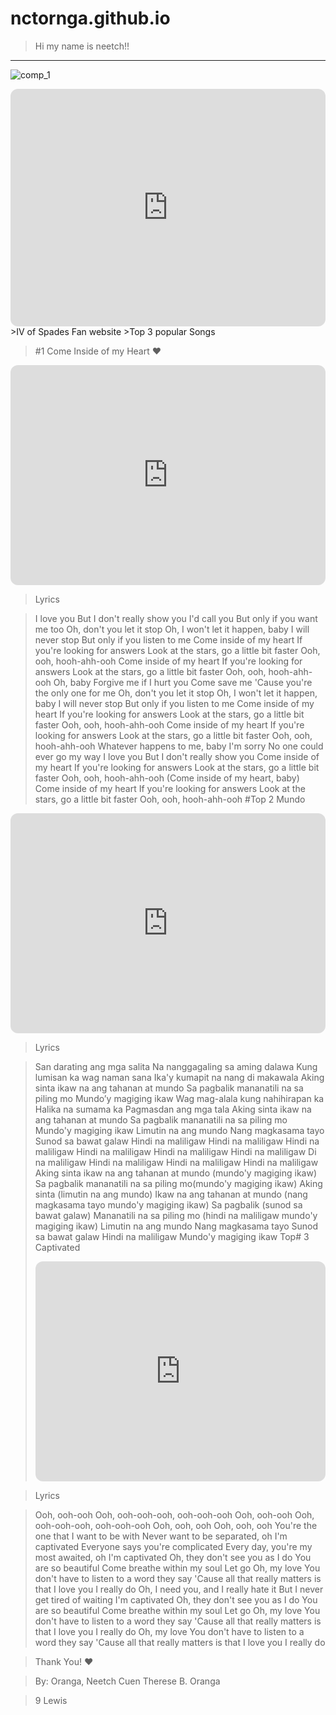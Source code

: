 # nctornga.github.io
> Hi my name is neetch!!
---

![comp_1](https://user-images.githubusercontent.com/118234317/203186153-b89eb3cc-95a8-4fd2-bb86-c10338eaff04.jpg)


<iframe style="border-radius:12px" src="https://open.spotify.com/embed/artist/4k9wp4ipHdA1bu1T4x1ZTG?utm_source=generator" width="100%" height="380" frameBorder="0" allowfullscreen="" allow="autoplay; clipboard-write; encrypted-media; fullscreen; picture-in-picture" loading="lazy"></iframe>
 >IV of Spades Fan website
 >Top 3 popular Songs 
 
 >#1 Come Inside of my Heart ❤
 <iframe style="border-radius:12px" src="https://open.spotify.com/embed/track/3Eb5sztvEMa0Mqnb8DUAlU?utm_source=generator" width="100%" height="352" frameBorder="0" allowfullscreen="" allow="autoplay; clipboard-write; encrypted-media; fullscreen; picture-in-picture" loading="lazy"></iframe>
 
>Lyrics

>I love you
But I don't really show you
I'd call you
But only if you want me too
Oh, don't you let it stop
Oh, I won't let it happen, baby
I will never stop
But only if you listen to me
Come inside of my heart
If you're looking for answers
Look at the stars, go a little bit faster
Ooh, ooh, hooh-ahh-ooh
Come inside of my heart
If you're looking for answers
Look at the stars, go a little bit faster
Ooh, ooh, hooh-ahh-ooh
Oh, baby
Forgive me if I hurt you
Come save me
'Cause you're the only one for me
Oh, don't you let it stop
Oh, I won't let it happen, baby
I will never stop
But only if you listen to me
Come inside of my heart
If you're looking for answers
Look at the stars, go a little bit faster
Ooh, ooh, hooh-ahh-ooh
Come inside of my heart
If you're looking for answers
Look at the stars, go a little bit faster
Ooh, ooh, hooh-ahh-ooh
Whatever happens to me, baby
I'm sorry
No one could ever go my way
I love you
But I don't really show you
Come inside of my heart
If you're looking for answers
Look at the stars, go a little bit faster
Ooh, ooh, hooh-ahh-ooh
(Come inside of my heart, baby)
Come inside of my heart
If you're looking for answers
Look at the stars, go a little bit faster
Ooh, ooh, hooh-ahh-ooh
>#Top 2 Mundo 
<iframe style="border-radius:12px" src="https://open.spotify.com/embed/track/4u8RkgV6P4TLi89SmlUtv8?utm_source=generator" width="100%" height="352" frameBorder="0" allowfullscreen="" allow="autoplay; clipboard-write; encrypted-media; fullscreen; picture-in-picture" loading="lazy"></iframe>

>Lyrics

>San darating ang mga salita
Na nanggagaling sa aming dalawa
Kung lumisan ka wag naman sana
Ika'y kumapit na nang di makawala
Aking sinta ikaw na ang tahanan at mundo
Sa pagbalik mananatili na sa piling mo
Mundo’y magiging ikaw
Wag mag-alala kung nahihirapan ka
Halika na sumama ka
Pagmasdan ang mga tala
Aking sinta ikaw na ang tahanan at mundo
Sa pagbalik mananatili na sa piling mo
Mundo'y magiging ikaw
Limutin na ang mundo
Nang magkasama tayo
Sunod sa bawat galaw
Hindi na maliligaw
Hindi na maliligaw
Hindi na maliligaw
Hindi na maliligaw
Hindi na maliligaw
Hindi na maliligaw
Di na maliligaw
Hindi na maliligaw
Hindi na maliligaw
Hindi na maliligaw
Aking sinta ikaw na ang tahanan at mundo (mundo'y magiging ikaw)
Sa pagbalik mananatili na sa piling mo(mundo'y magiging ikaw)
Aking sinta (limutin na ang mundo)
Ikaw na ang tahanan at mundo (nang magkasama tayo mundo'y magiging ikaw)
Sa pagbalik (sunod sa bawat galaw)
Mananatili na sa piling mo (hindi na maliligaw mundo'y magiging ikaw)
Limutin na ang mundo
Nang magkasama tayo
Sunod sa bawat galaw
Hindi na maliligaw
Mundo'y magiging ikaw
>Top# 3 Captivated
><iframe style="border-radius:12px" src="https://open.spotify.com/embed/track/7h4W9blGxYCkKJ3dxPZ84j?utm_source=generator" width="100%" height="352" frameBorder="0" allowfullscreen="" allow="autoplay; clipboard-write; encrypted-media; fullscreen; picture-in-picture" loading="lazy"></iframe>

>Lyrics

>Ooh, ooh-ooh
Ooh, ooh-ooh-ooh, ooh-ooh-ooh
Ooh, ooh-ooh
Ooh, ooh-ooh-ooh, ooh-ooh-ooh
Ooh, ooh, ooh
Ooh, ooh, ooh
You're the one that I want to be with
Never want to be separated, oh
I'm captivated
Everyone says you're complicated
Every day, you're my most awaited, oh
I'm captivated
Oh, they don't see you as I do
You are so beautiful
Come breathe within my soul
Let go
Oh, my love
You don't have to listen to a word they say
'Cause all that really matters is that I love you
I really do
Oh, I need you, and I really hate it
But I never get tired of waiting
I'm captivated
Oh, they don't see you as I do
You are so beautiful
Come breathe within my soul
Let go
Oh, my love
You don't have to listen to a word they say
'Cause all that really matters is that I love you
I really do
Oh, my love
You don't have to listen to a word they say
'Cause all that really matters is that I love you
I really do



>Thank You! ❤

>By: Oranga, Neetch Cuen Therese B. Oranga

>9 Lewis
